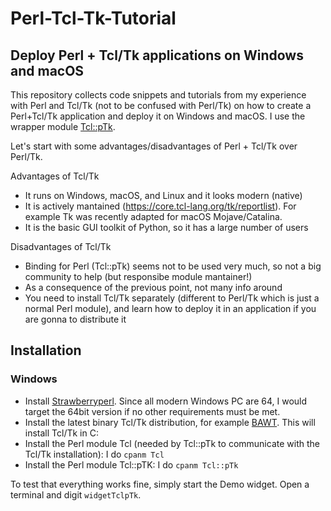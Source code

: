 # Perl-Tcl-Tk-Tutorial
## Deploy Perl + Tcl/Tk applications on Windows and macOS

This repository collects code snippets and tutorials from my experience with Perl and Tcl/Tk (not to be confused with Perl/Tk) on how to create a Perl+Tcl/Tk application and deploy it on Windows and macOS. I use the wrapper module [Tcl::pTk](https://metacpan.org/release/Tcl-pTk).

Let's start with some advantages/disadvantages of Perl + Tcl/Tk over Perl/Tk.

Advantages of Tcl/Tk

- It runs on Windows, macOS, and Linux and it looks modern (native)
- It is actively mantained (https://core.tcl-lang.org/tk/reportlist). For example Tk was recently adapted for macOS Mojave/Catalina.
- It is the basic GUI toolkit of Python, so it has a large number of users

Disadvantages of Tcl/Tk

- Binding for Perl (Tcl::pTk) seems not to be used very much, so not a big community to help (but responsibe module mantainer!)
- As a consequence of the previous point, not many info around
- You need to install Tcl/Tk separately (different to Perl/Tk which is just a normal Perl module), and learn how to deploy it in an application if you are gonna to distribute it

## Installation
### Windows
- Install [Strawberryperl](http://strawberryperl.com/). Since all modern Windows PC are 64, I would target the 64bit version if no other requirements must be met.
- Install the latest binary Tcl/Tk distribution, for example [BAWT](http://www.bawt.tcl3d.org/). This will install Tcl/Tk in C:
- Install the Perl module Tcl (needed by Tcl::pTk to communicate with the Tcl/Tk installation): I do `cpanm Tcl`
- Install the Perl module Tcl::pTK: I do `cpanm Tcl::pTk`

To test that everything works fine, simply start the Demo widget. Open a terminal and digit `widgetTclpTk`. 
